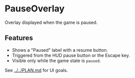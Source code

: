 # PauseOverlay

Overlay displayed when the game is paused.

## Features

- Shows a "Paused" label with a resume button.
- Triggered from the HUD pause button or the Escape key.
- Visible only while the game state is `paused`.

See [../../PLAN.md](../../PLAN.md) for UI goals.
